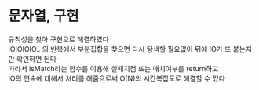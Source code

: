 # 문자열, 구현

규칙성을 찾아 구현으로 해결하였다 <br>
IOIOIOIO.. 의 반복에서 부분집합을 찾으면 다시 탐색할 필요없이 뒤에 IO가 또 붙는지만 확인하면 된다<br>
따라서 isMatch라는 함수를 이용해 실패지점 또는 매치여부를 return하고<br>
IO의 연속에 대해서 처리를 해줌으로써 O(N)의 시간복잡도로 해결할 수 있다
